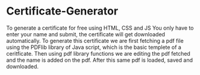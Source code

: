 # Certificate-Generator
To generate a certificate for free using HTML, CSS and JS
You only have to enter your name and submit, the certificate will get downloaded automatically.
To generate this certificate we are first fetching a pdf file using the PDFlib library of Java script, which is the basic templete of a ceritficate.
Then using pdf library functions we are editing the pdf fetched and the name is added on the pdf. After this same pdf is loaded, saved and downloaded.
